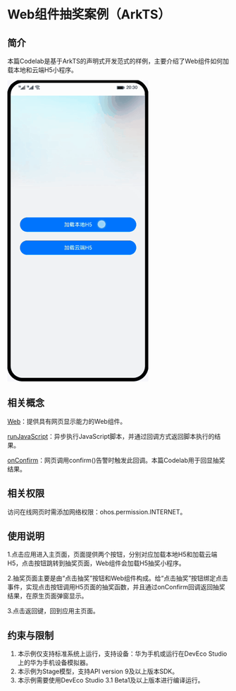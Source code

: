 ﻿# Web组件抽奖案例（ArkTS）

## 简介

本篇Codelab是基于ArkTS的声明式开发范式的样例，主要介绍了Web组件如何加载本地和云端H5小程序。

![image](screenshots/device/web.gif)

## 相关概念

[Web](https://developer.harmonyos.com/cn/docs/documentation/doc-references/ts-basic-components-web-0000001333720957)：提供具有网页显示能力的Web组件。

[runJavaScript](https://developer.harmonyos.com/cn/docs/documentation/doc-references/ts-basic-components-web-0000001333720957#ZH-CN_TOPIC_0000001333720957__runjavascript)：异步执行JavaScript脚本，并通过回调方式返回脚本执行的结果。

[onConfirm](https://developer.harmonyos.com/cn/docs/documentation/doc-references/ts-basic-components-web-0000001333720957#ZH-CN_TOPIC_0000001333720957__onconfirm)：网页调用confirm()告警时触发此回调。本篇Codelab用于回显抽奖结果。

## 相关权限

访问在线网页时需添加网络权限：ohos.permission.INTERNET。

## 使用说明

1.点击应用进入主页面，页面提供两个按钮，分别对应加载本地H5和加载云端H5，点击按钮跳转到抽奖页面，Web组件会加载H5抽奖小程序。

2.抽奖页面主要是由“点击抽奖”按钮和Web组件构成。给“点击抽奖”按钮绑定点击事件，实现点击按钮调用H5页面的抽奖函数，并且通过onConfirm回调返回抽奖结果，在原生页面弹窗显示。

3.点击返回键，回到应用主页面。

## 约束与限制

1. 本示例仅支持标准系统上运行，支持设备：华为手机或运行在DevEco Studio上的华为手机设备模拟器。
2. 本示例为Stage模型，支持API version 9及以上版本SDK。
3. 本示例需要使用DevEco Studio 3.1 Beta1及以上版本进行编译运行。